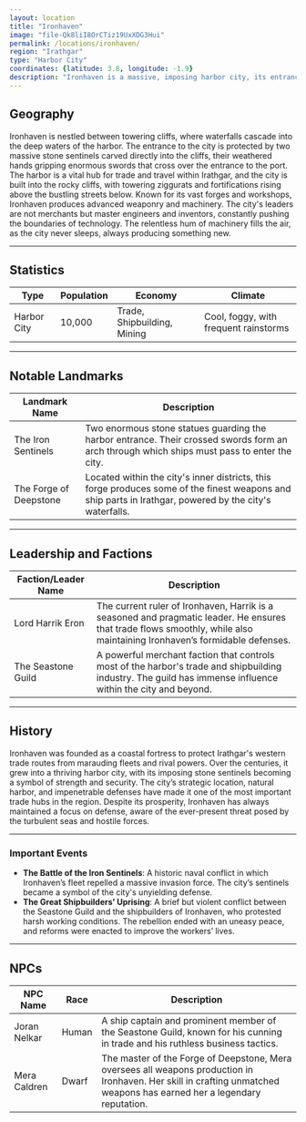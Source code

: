 ```yaml
---
layout: location
title: "Ironhaven"
image: "file-Qk8liI8OrCTiz19UxXDG3Hui"
permalink: /locations/ironhaven/
region: "Irathgar"
type: "Harbor City"
coordinates: {latitude: 3.8, longitude: -1.9}
description: "Ironhaven is a massive, imposing harbor city, its entrances guarded by two towering stone sentinels carved into the cliffs. Known for its vast forges and workshops, Ironhaven produces advanced weaponry and machinery."
---
```


## Geography

Ironhaven is nestled between towering cliffs, where waterfalls cascade into the deep waters of the harbor. The entrance to the city is protected by two massive stone sentinels carved directly into the cliffs, their weathered hands gripping enormous swords that cross over the entrance to the port. The harbor is a vital hub for trade and travel within Irathgar, and the city is built into the rocky cliffs, with towering ziggurats and fortifications rising above the bustling streets below. Known for its vast forges and workshops, Ironhaven produces advanced weaponry and machinery. The city's leaders are not merchants but master engineers and inventors, constantly pushing the boundaries of technology. The relentless hum of machinery fills the air, as the city never sleeps, always producing something new.

---

## Statistics

| Type             | Population | Economy                     | Climate                     |
|------------------|------------|-----------------------------|-----------------------------|
| Harbor City      | 10,000     | Trade, Shipbuilding, Mining  | Cool, foggy, with frequent rainstorms |

---

## Notable Landmarks

| Landmark Name            | Description                                                                                     |
|--------------------------|-------------------------------------------------------------------------------------------------|
| The Iron Sentinels        | Two enormous stone statues guarding the harbor entrance. Their crossed swords form an arch through which ships must pass to enter the city. |
| The Forge of Deepstone    | Located within the city's inner districts, this forge produces some of the finest weapons and ship parts in Irathgar, powered by the city's waterfalls. |

---

## Leadership and Factions

| Faction/Leader Name       | Description                                                                                     |
|---------------------------|-------------------------------------------------------------------------------------------------|
| Lord Harrik Eron           | The current ruler of Ironhaven, Harrik is a seasoned and pragmatic leader. He ensures that trade flows smoothly, while also maintaining Ironhaven’s formidable defenses. |
| The Seastone Guild         | A powerful merchant faction that controls most of the harbor's trade and shipbuilding industry. The guild has immense influence within the city and beyond. |

---

## History

Ironhaven was founded as a coastal fortress to protect Irathgar's western trade routes from marauding fleets and rival powers. Over the centuries, it grew into a thriving harbor city, with its imposing stone sentinels becoming a symbol of strength and security. The city’s strategic location, natural harbor, and impenetrable defenses have made it one of the most important trade hubs in the region. Despite its prosperity, Ironhaven has always maintained a focus on defense, aware of the ever-present threat posed by the turbulent seas and hostile forces.

---

### Important Events

- **The Battle of the Iron Sentinels**: A historic naval conflict in which Ironhaven’s fleet repelled a massive invasion force. The city’s sentinels became a symbol of the city's unyielding defense.
- **The Great Shipbuilders’ Uprising**: A brief but violent conflict between the Seastone Guild and the shipbuilders of Ironhaven, who protested harsh working conditions. The rebellion ended with an uneasy peace, and reforms were enacted to improve the workers’ lives.

---

## NPCs

| NPC Name                | Race     | Description                                           |
|-------------------------|----------|-------------------------------------------------------|
| Joran Nelkar             | Human    | A ship captain and prominent member of the Seastone Guild, known for his cunning in trade and his ruthless business tactics. |
| Mera Caldren             | Dwarf    | The master of the Forge of Deepstone, Mera oversees all weapons production in Ironhaven. Her skill in crafting unmatched weapons has earned her a legendary reputation. |
